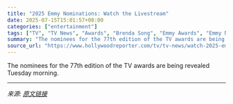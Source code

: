 ```yaml
---
title: "2025 Emmy Nominations: Watch the Livestream"
date: 2025-07-15T15:01:57+08:00
categories: ["entertainment"]
tags: ["TV", "TV News", "Awards", "Brenda Song", "Emmy Awards", "Emmy Nominations", "Emmy Nominations 2025", "emmys", "Emmys 2025", "harvey guillén", "Television Academy"]
summary: "The nominees for the 77th edition of the TV awards are being revealed Tuesday morning."
source_url: "https://www.hollywoodreporter.com/tv/tv-news/watch-2025-emmy-nominations-live-stream-online-1236311520/"
---
```


The nominees for the 77th edition of the TV awards are being revealed Tuesday morning.

---

*来源: [原文链接](https://www.hollywoodreporter.com/tv/tv-news/watch-2025-emmy-nominations-live-stream-online-1236311520/)*
